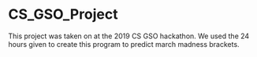# CS_GSO_Project

This project was taken on at the 2019 CS GSO hackathon. We used the 24 hours given to create this program to predict march madness brackets.
